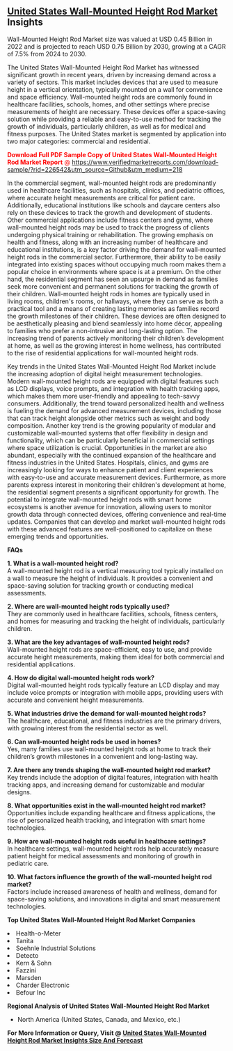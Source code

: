 <h2><a href="https://www.verifiedmarketreports.com/download-sample/?rid=226542&amp;utm_source=Github&amp;utm_medium=218" target="_blank">United States Wall-Mounted Height Rod Market</a> Insights</h2><p>Wall-Mounted Height Rod Market size was valued at USD 0.45 Billion in 2022 and is projected to reach USD 0.75 Billion by 2030, growing at a CAGR of 7.5% from 2024 to 2030.</p><p><p>The United States Wall-Mounted Height Rod Market has witnessed significant growth in recent years, driven by increasing demand across a variety of sectors. This market includes devices that are used to measure height in a vertical orientation, typically mounted on a wall for convenience and space efficiency. Wall-mounted height rods are commonly found in healthcare facilities, schools, homes, and other settings where precise measurements of height are necessary. These devices offer a space-saving solution while providing a reliable and easy-to-use method for tracking the growth of individuals, particularly children, as well as for medical and fitness purposes. The United States market is segmented by application into two major categories: commercial and residential. <p><span class=""><span style="color: #ff0000;"><strong>Download Full PDF Sample Copy of United States Wall-Mounted Height Rod Market Report</strong> @ </span><a href="https://www.verifiedmarketreports.com/download-sample/?rid=226542&amp;utm_source=Github&amp;utm_medium=218" target="_blank">https://www.verifiedmarketreports.com/download-sample/?rid=226542&amp;utm_source=Github&amp;utm_medium=218</a></span></p></p> <p>In the commercial segment, wall-mounted height rods are predominantly used in healthcare facilities, such as hospitals, clinics, and pediatric offices, where accurate height measurements are critical for patient care. Additionally, educational institutions like schools and daycare centers also rely on these devices to track the growth and development of students. Other commercial applications include fitness centers and gyms, where wall-mounted height rods may be used to track the progress of clients undergoing physical training or rehabilitation. The growing emphasis on health and fitness, along with an increasing number of healthcare and educational institutions, is a key factor driving the demand for wall-mounted height rods in the commercial sector. Furthermore, their ability to be easily integrated into existing spaces without occupying much room makes them a popular choice in environments where space is at a premium. On the other hand, the residential segment has seen an upsurge in demand as families seek more convenient and permanent solutions for tracking the growth of their children. Wall-mounted height rods in homes are typically used in living rooms, children's rooms, or hallways, where they can serve as both a practical tool and a means of creating lasting memories as families record the growth milestones of their children. These devices are often designed to be aesthetically pleasing and blend seamlessly into home décor, appealing to families who prefer a non-intrusive and long-lasting option. The increasing trend of parents actively monitoring their children’s development at home, as well as the growing interest in home wellness, has contributed to the rise of residential applications for wall-mounted height rods. <p>Key trends in the United States Wall-Mounted Height Rod Market include the increasing adoption of digital height measurement technologies. Modern wall-mounted height rods are equipped with digital features such as LCD displays, voice prompts, and integration with health tracking apps, which makes them more user-friendly and appealing to tech-savvy consumers. Additionally, the trend toward personalized health and wellness is fueling the demand for advanced measurement devices, including those that can track height alongside other metrics such as weight and body composition. Another key trend is the growing popularity of modular and customizable wall-mounted systems that offer flexibility in design and functionality, which can be particularly beneficial in commercial settings where space utilization is crucial. Opportunities in the market are also abundant, especially with the continued expansion of the healthcare and fitness industries in the United States. Hospitals, clinics, and gyms are increasingly looking for ways to enhance patient and client experiences with easy-to-use and accurate measurement devices. Furthermore, as more parents express interest in monitoring their children's development at home, the residential segment presents a significant opportunity for growth. The potential to integrate wall-mounted height rods with smart home ecosystems is another avenue for innovation, allowing users to monitor growth data through connected devices, offering convenience and real-time updates. Companies that can develop and market wall-mounted height rods with these advanced features are well-positioned to capitalize on these emerging trends and opportunities. <p><strong>FAQs</strong></p> <p><strong>1. What is a wall-mounted height rod?</strong><br>A wall-mounted height rod is a vertical measuring tool typically installed on a wall to measure the height of individuals. It provides a convenient and space-saving solution for tracking growth or conducting medical assessments.</p> <p><strong>2. Where are wall-mounted height rods typically used?</strong><br>They are commonly used in healthcare facilities, schools, fitness centers, and homes for measuring and tracking the height of individuals, particularly children.</p> <p><strong>3. What are the key advantages of wall-mounted height rods?</strong><br>Wall-mounted height rods are space-efficient, easy to use, and provide accurate height measurements, making them ideal for both commercial and residential applications.</p> <p><strong>4. How do digital wall-mounted height rods work?</strong><br>Digital wall-mounted height rods typically feature an LCD display and may include voice prompts or integration with mobile apps, providing users with accurate and convenient height measurements.</p> <p><strong>5. What industries drive the demand for wall-mounted height rods?</strong><br>The healthcare, educational, and fitness industries are the primary drivers, with growing interest from the residential sector as well.</p> <p><strong>6. Can wall-mounted height rods be used in homes?</strong><br>Yes, many families use wall-mounted height rods at home to track their children’s growth milestones in a convenient and long-lasting way.</p> <p><strong>7. Are there any trends shaping the wall-mounted height rod market?</strong><br>Key trends include the adoption of digital features, integration with health tracking apps, and increasing demand for customizable and modular designs.</p> <p><strong>8. What opportunities exist in the wall-mounted height rod market?</strong><br>Opportunities include expanding healthcare and fitness applications, the rise of personalized health tracking, and integration with smart home technologies.</p> <p><strong>9. How are wall-mounted height rods useful in healthcare settings?</strong><br>In healthcare settings, wall-mounted height rods help accurately measure patient height for medical assessments and monitoring of growth in pediatric care.</p> <p><strong>10. What factors influence the growth of the wall-mounted height rod market?</strong><br>Factors include increased awareness of health and wellness, demand for space-saving solutions, and innovations in digital and smart measurement technologies.</p></p><p><strong>Top United States Wall-Mounted Height Rod Market Companies</strong></p><div data-test-id=""><p><li>Health-o-Meter</li><li> Tanita</li><li> Soehnle Industrial Solutions</li><li> Detecto</li><li> Kern & Sohn</li><li> Fazzini</li><li> Marsden</li><li> Charder Electronic</li><li> Befour Inc</li></p><div><strong>Regional Analysis of&nbsp;United States Wall-Mounted Height Rod Market</strong></div><ul><li dir="ltr"><p dir="ltr">North America&nbsp;(United States, Canada, and Mexico, etc.)</p></li></ul><p><strong>For More Information or Query, Visit @&nbsp;</strong><strong><a href="https://www.verifiedmarketreports.com/product/wall-mounted-height-rod-market/?utm_source=Github&amp;utm_medium=218" target="_blank">United States Wall-Mounted Height Rod Market Insights Size And Forecast</a></strong></p></div>
